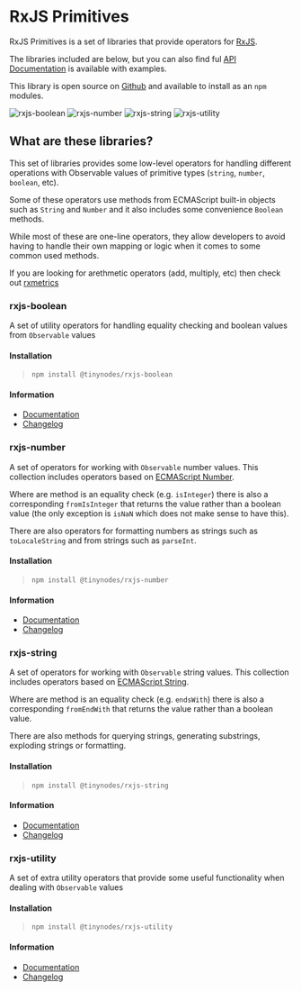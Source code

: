 # RxJS Primitives

RxJS Primitives is a set of libraries that provide operators for [RxJS](https://rxjs-dev.firebaseapp.com/).

The libraries included are below, but you can also find ful [API Documentation](https://tanepiper.github.io/rxjs-primitives/) is available with examples.

This library is open source on [Github](https://github.com/tanepiper/rxjs-primitives) and available to install as an `npm` modules.

![rxjs-boolean](https://img.shields.io/npm/v/@tinynodes/rxjs-boolean?label=rxjs-boolean)
![rxjs-number](https://img.shields.io/npm/v/@tinynodes/rxjs-number?label=rxjs-number)
![rxjs-string](https://img.shields.io/npm/v/@tinynodes/rxjs-string?label=rxjs-string)
![rxjs-utility](https://img.shields.io/npm/v/@tinynodes/rxjs-utility?label=rxjs-utility)

## What are these libraries?

This set of libraries provides some low-level operators for handling different operations with Observable values of primitive types (`string`, `number`, `boolean`, etc).

Some of these operators use methods from ECMAScript built-in objects such as `String` and `Number` and it also includes some convenience `Boolean` methods.

While most of these are one-line operators, they allow developers to avoid having to handle their own mapping or logic when it comes to some common used methods.

If you are looking for arethmetic operators (add, multiply, etc) then check out [rxmetrics](https://loreanvictor.github.io/rxmetics/)

### rxjs-boolean

A set of utility operators for handling equality checking and boolean values from `Observable` values

#### Installation

> `npm install @tinynodes/rxjs-boolean`

#### Information

- [Documentation](https://tanepiper.github.io/rxjs-primitives/modules/boolean.html)
- [Changelog](https://github.com/tanepiper/rxjs-primitives/blob/master/libs/rxjs/boolean/CHANGELOG.md)

### rxjs-number

A set of operators for working with `Observable` number values. This collection includes operators based on
[ECMAScript Number](https://developer.mozilla.org/en-US/docs/Web/JavaScript/Reference/Global_Objects/Number).

Where are method is an equality check (e.g. `isInteger`) there is also a corresponding `fromIsInteger` that returns the value
rather than a boolean value (the only exception is `isNaN` which does not make sense to have this).

There are also operators for formatting numbers as strings such as `toLocaleString` and from strings such as `parseInt`.

#### Installation

> `npm install @tinynodes/rxjs-number`

#### Information

- [Documentation](https://tanepiper.github.io/rxjs-primitives/modules/number.html)
- [Changelog](https://github.com/tanepiper/rxjs-primitives/blob/master/libs/rxjs/number/CHANGELOG.md)

### rxjs-string



A set of operators for working with `Observable` string values. This collection includes operators based on
[ECMAScript String](https://developer.mozilla.org/en-US/docs/Web/JavaScript/Reference/Global_Objects/String).

Where are method is an equality check (e.g. `endsWith`) there is also a corresponding `fromEndWith` that returns the value
rather than a boolean value.

There are also methods for querying strings, generating substrings, exploding strings or formatting.

#### Installation

> `npm install @tinynodes/rxjs-string`

#### Information

- [Documentation](https://tanepiper.github.io/rxjs-primitives/modules/string.html)
- [Changelog](https://github.com/tanepiper/rxjs-primitives/blob/master/libs/rxjs/string/CHANGELOG.md)

### rxjs-utility

A set of extra utility operators that provide some useful functionality when dealing with `Observable` values

#### Installation

> `npm install @tinynodes/rxjs-utility`

#### Information

- [Documentation](https://tanepiper.github.io/rxjs-primitives/modules/utility.html)
- [Changelog](https://github.com/tanepiper/rxjs-primitives/blob/master/libs/rxjs/utility/CHANGELOG.md)
